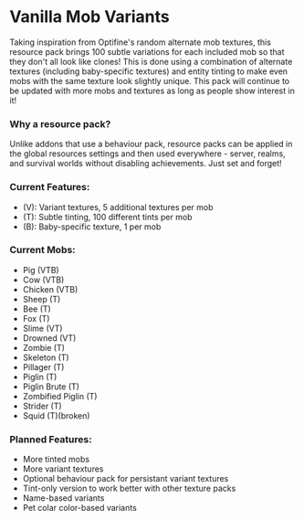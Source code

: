 # Vanilla Mob Variants
Taking inspiration from Optifine's random alternate mob textures, this resource pack brings 100 subtle variations for each included mob so that they don't all look like clones! This is done using a combination of alternate textures (including baby-specific textures) and entity tinting to make even mobs with the same texture look slightly unique. This pack will continue to be updated with more mobs and textures as long as people show interest in it!
### Why a resource pack?
Unlike addons that use a behaviour pack, resource packs can be applied in the global resources settings and then used everywhere - server, realms, and survival worlds without disabling achievements. Just set and forget!
### Current Features: 
- (V): Variant textures, 5 additional textures per mob
- (T): Subtle tinting, 100 different tints per mob
- (B): Baby-specific texture, 1 per mob
### Current Mobs:
- Pig (VTB)
- Cow (VTB)
- Chicken (VTB)
- Sheep (T)
- Bee (T)
- Fox (T)
- Slime (VT)
- Drowned (VT)
- Zombie (T)
- Skeleton (T)
- Pillager (T)
- Piglin (T)
- Piglin Brute (T)
- Zombified Piglin (T)
- Strider (T)
- Squid (T)(broken)
### Planned Features: 
- More tinted mobs
- More variant textures
- Optional behaviour pack for persistant variant textures
- Tint-only version to work better with other texture packs
- Name-based variants
- Pet colar color-based variants
